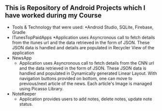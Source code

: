 ## This is Repository of Android Projects which I have worked during my Course
  * Tools & Technology that were used:
    *Android Studio, SQLite, Firebase, Gradle
  * ITunesTopPaidApps
    *Application uses Asyncronous call to fetch details from the itunes url and the data retrieved in the form of JSON. These JSON data is handled and details are populated in Recycler View of the application
  * NewsApp
    * Application uses Asyncronous call to fetch details from the CNN url and the data retrieved in the form of JSON. These JSON data is handled and populated in Dynamically generated Linear Layout. With navigation buttons provided on bottom, one can move to previous/next article of the news. Each article's Image is managed using Picasso Library.
  * NoteKeeper
     * Application provides users to add notes, delete notes, update note status. 
